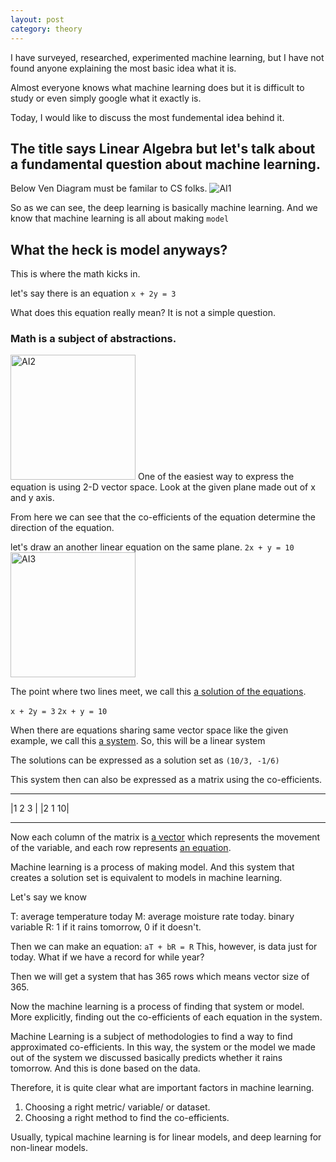 ```yaml
---
layout: post
category: theory
---
```


I have surveyed, researched, experimented machine learning, but I have not found anyone explaining the most basic idea what it is.

Almost everyone knows what machine learning does but it is difficult to study or even simply google what it exactly is.

Today, I would like to discuss the most fundemental idea behind it.

## The title says Linear Algebra but let's talk about a fundamental question about machine learning.

Below Ven Diagram must be familar to CS folks.
<img src="{{site.url}}/assets/images/theory/AI1.png" width="auto" height="auto" alt="AI1">

So as we can see, the deep learning is basically machine learning.
And we know that machine learning is all about making `model`

## What the heck is model anyways?

This is where the math kicks in.

let's say there is an equation
`x + 2y = 3`

What does this equation really mean?
It is not a simple question.

### Math is a subject of abstractions.
<img src="{{site.url}}/assets/images/theory/AI2.png" width="200" height="200" alt="AI2">
One of the easiest way to express the equation is using 2-D vector space.
Look at the given plane made out of x and y axis.

From here we can see that the co-efficients of the equation determine the direction of the equation.

let's draw an another linear equation on the same plane.
`2x + y = 10`
<img src="{{site.url}}/assets/images/theory/AI3.png" width="200" height="200" alt="AI3">

The point where two lines meet, we call this <span style="text-decoration:underline">a solution of the equations</span>.

`x + 2y = 3`
`2x + y = 10`

When there are equations sharing same vector space like the given example, we call this <span style="text-decoration:underline">a system</span>.
So, this will be a linear system

The solutions can be expressed as a solution set as `(10/3, -1/6)`

This system then can also be expressed as a matrix using the co-efficients.
---    ---
|1 2  3 |
|2 1  10|
---    ---

Now each column of the matrix is <span style="text-decoration:underline">a vector</span> which represents the movement of the variable, and each row represents <span style="text-decoration:underline">an equation</span>.

Machine learning is a process of making model.
And this system that creates a solution set is equivalent to models in machine learning.

Let's say we know 

T: average temperature today
M: average moisture rate today. 
binary variable R: 1 if it rains tomorrow, 0 if it doesn't.

Then we can make an equation: `aT + bR = R`
This, however, is data just for today.
What if we have a record for while year?

Then we will get a system that has 365 rows which means vector size of 365.

Now the machine learning is a process of finding that system or model.
More explicitly, finding out the co-efficients of each equation in the system.

Machine Learning is a subject of methodologies to find a way to find approximated co-efficients.
In this way, the system or the model we made out of the system we discussed basically predicts whether it rains tomorrow. And this is done based on the data.

Therefore, it is quite clear what are important factors in machine learning.
1) Choosing a right metric/ variable/ or dataset.
2) Choosing a right method to find the co-efficients.


Usually, typical machine learning is for linear models, and deep learning for non-linear models.

